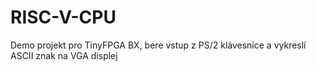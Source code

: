 # RISC-V-CPU

Demo projekt pro TinyFPGA BX, bere vstup z PS/2 klávesnice a vykreslí ASCII znak na VGA displej

